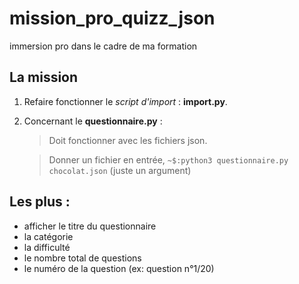 # mission_pro_quizz_json
immersion pro dans le cadre de ma formation
## La mission
1. Refaire fonctionner le _script d'import_ : **import.py**.

2. Concernant le **questionnaire.py** :
    > Doit fonctionner avec les fichiers json.
    
    > Donner un fichier en entrée, ``~$:python3 questionnaire.py chocolat.json`` (juste un argument)
## Les plus :
  - afficher le titre du questionnaire
  - la catégorie
  - la difficulté
  - le nombre total de questions
  - le numéro de la question (ex: question n°1/20)
